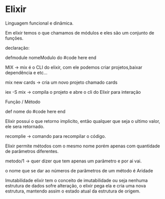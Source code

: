 # Elixir 

Linguagem funcional e dinâmica. 

Em elixir temos o que chamamos de módulos e eles são um conjunto
de funções.

declaração:

defmodule nomeModulo do
#code here
end

MIX -> mix é o CLI do elixir, com ele podemos criar projetos,baixar 
dependência e etc...

mix new cards -> cria um novo projeto chamado cards


iex -S mix -> compila o projeto e abre o cli do Elixir para interação

Função / Método

def nome do
#code here
end

Elixir possui o que retorno implicito, então qualquer que seja o ultimo valor, ele sera retornado.

recomplie -> comando para recompilar o código.

Elixir permite métodos com o mesmo nome porém apenas com quantidade de parâmetros diferentes.

metodo/1 -> quer dizer que tem apenas um parâmetro e por ai vai.

o nome que se dar ao números de parâmetros de um método é Aridade

Imutabilidade
elixir tem o conceito de imutabilidade ou seja nenhuma estrutura de dados sofre alteração, o elixir pega ela e cria uma nova estrutura, mantendo assim o estado atual da estrutura de origem.
